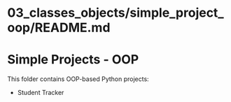 # 03_classes_objects/simple_project_oop/README.md
# Simple Projects - OOP

This folder contains OOP-based Python projects:
- Student Tracker